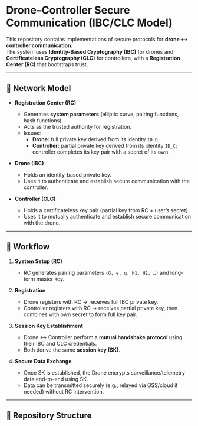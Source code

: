 # Drone–Controller Secure Communication (IBC/CLC Model)

This repository contains implementations of secure protocols for **drone ↔ controller communication**.  
The system uses **Identity-Based Cryptography (IBC)** for drones and **Certificateless Cryptography (CLC)** for controllers, with a **Registration Center (RC)** that bootstraps trust.

---

## 📌 Network Model
- **Registration Center (RC)**  
  - Generates **system parameters** (elliptic curve, pairing functions, hash functions).  
  - Acts as the trusted authority for registration.  
  - Issues:
    - **Drone:** full private key derived from its identity `ID_D`.  
    - **Controller:** partial private key derived from its identity `ID_C`; controller completes its key pair with a secret of its own.  

- **Drone (IBC)**  
  - Holds an identity-based private key.  
  - Uses it to authenticate and establish secure communication with the controller.  

- **Controller (CLC)**  
  - Holds a certificateless key pair (partial key from RC + user’s secret).  
  - Uses it to mutually authenticate and establish secure communication with the drone.  

---

## 🔁 Workflow

1. **System Setup (RC)**  
   - RC generates pairing parameters `(G, e, q, H1, H2, …)` and long-term master key.  

2. **Registration**  
   - Drone registers with RC → receives full IBC private key.  
   - Controller registers with RC → receives partial private key, then combines with own secret to form full key pair.  

3. **Session Key Establishment**  
   - Drone ↔ Controller perform a **mutual handshake protocol** using their IBC and CLC credentials.  
   - Both derive the same **session key (SK)**.  

4. **Secure Data Exchange**  
   - Once SK is established, the Drone encrypts surveillance/telemetry data end-to-end using SK.  
   - Data can be transmitted securely (e.g., relayed via GSS/cloud if needed) without RC intervention.  

---

## 📂 Repository Structure
